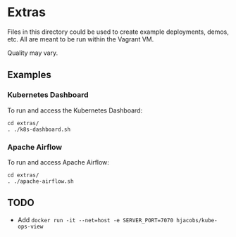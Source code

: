 # Extras

Files in this directory could be used to create example deployments, demos, etc. All are meant to be run within the Vagrant VM.

Quality may vary.

## Examples

### Kubernetes Dashboard

To run and access the Kubernetes Dashboard:

```shell
cd extras/
. ./k8s-dashboard.sh
```

### Apache Airflow

To run and access Apache Airflow:

```
cd extras/
. ./apache-airflow.sh
```

## TODO
* Add `docker run -it --net=host -e SERVER_PORT=7070 hjacobs/kube-ops-view`
